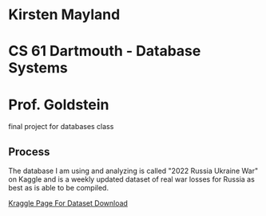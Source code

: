 # Kirsten Mayland
# CS 61 Dartmouth - Database Systems
# Prof. Goldstein
final project for databases class

## Process
The database I am using and analyzing is called "2022 Russia Ukraine War" on Kaggle and is a weekly updated dataset of real war losses for Russia as best as is able to be compiled. 

[Kraggle Page For Dataset Download](https://www.kaggle.com/datasets/piterfm/2022-ukraine-russian-war?select=russia_losses_equipment_correction.csv)
